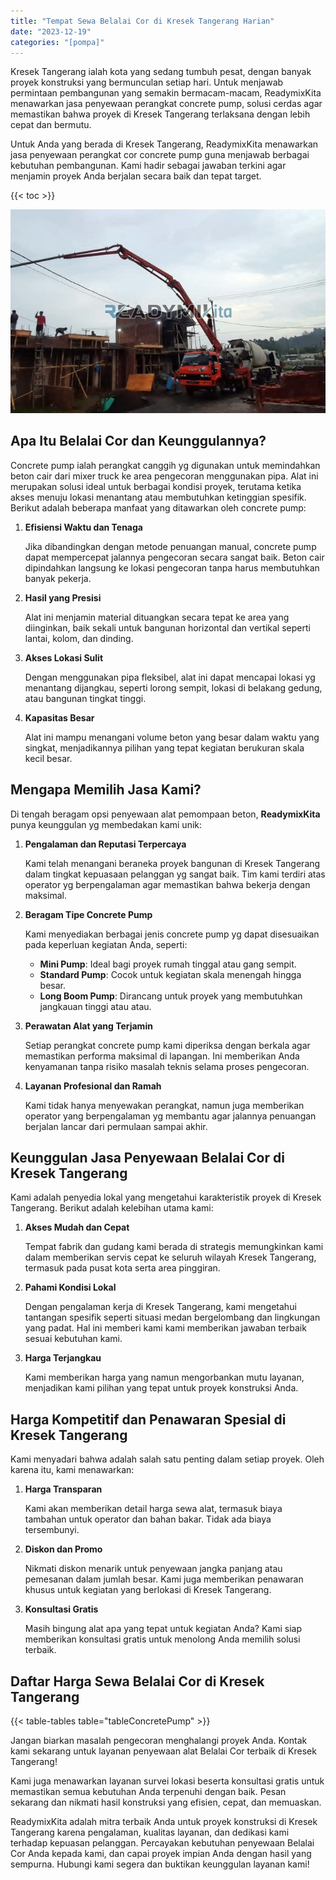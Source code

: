 ```yaml
---
title: "Tempat Sewa Belalai Cor di Kresek Tangerang Harian"
date: "2023-12-19"
categories: "[pompa]"
---
```


Kresek Tangerang ialah kota yang sedang tumbuh pesat, dengan banyak proyek konstruksi yang bermunculan setiap hari. Untuk menjawab permintaan pembangunan yang semakin bermacam-macam, ReadymixKita menawarkan jasa penyewaan perangkat concrete pump, solusi cerdas agar memastikan bahwa proyek di Kresek Tangerang terlaksana dengan lebih cepat dan bermutu.

Untuk Anda yang berada di Kresek Tangerang, ReadymixKita menawarkan jasa penyewaan perangkat cor concrete pump guna menjawab berbagai kebutuhan pembangunan. Kami hadir sebagai jawaban terkini agar menjamin proyek Anda berjalan secara baik dan tepat target.

{{< toc >}}

![Tempat Sewa Belalai Cor di Kresek Tangerang Harian](/images/pompa/sewa-pompa-01.jpg)

## Apa Itu Belalai Cor dan Keunggulannya?

Concrete pump ialah perangkat canggih yg digunakan untuk memindahkan beton cair dari mixer truck ke area pengecoran menggunakan pipa. Alat ini merupakan solusi ideal untuk berbagai kondisi proyek, terutama ketika akses menuju lokasi menantang atau membutuhkan ketinggian spesifik. Berikut adalah beberapa manfaat yang ditawarkan oleh concrete pump:

1. **Efisiensi Waktu dan Tenaga**

   Jika dibandingkan dengan metode penuangan manual, concrete pump dapat mempercepat jalannya pengecoran secara sangat baik. Beton cair dipindahkan langsung ke lokasi pengecoran tanpa harus membutuhkan banyak pekerja.

2. **Hasil yang Presisi**

   Alat ini menjamin material dituangkan secara tepat ke area yang diinginkan, baik sekali untuk bangunan horizontal dan vertikal seperti lantai, kolom, dan dinding.

3. **Akses Lokasi Sulit**

   Dengan menggunakan pipa fleksibel, alat ini dapat mencapai lokasi yg menantang dijangkau, seperti lorong sempit, lokasi di belakang gedung, atau bangunan tingkat tinggi.

4. **Kapasitas Besar**

   Alat ini mampu menangani volume beton yang besar dalam waktu yang singkat, menjadikannya pilihan yang tepat kegiatan berukuran skala kecil besar.

## Mengapa Memilih Jasa Kami?

Di tengah beragam opsi penyewaan alat pemompaan beton, **ReadymixKita** punya keunggulan yg membedakan kami unik:

1. **Pengalaman dan Reputasi Terpercaya**

   Kami telah menangani beraneka proyek bangunan di Kresek Tangerang dalam tingkat kepuasaan pelanggan yg sangat baik. Tim kami terdiri atas operator yg berpengalaman agar memastikan bahwa bekerja dengan maksimal.

2. **Beragam Tipe Concrete Pump**

   Kami menyediakan berbagai jenis concrete pump yg dapat disesuaikan pada keperluan kegiatan Anda, seperti:
   - **Mini Pump**: Ideal bagi proyek rumah tinggal atau gang sempit.
   - **Standard Pump**: Cocok untuk kegiatan skala menengah hingga besar.
   - **Long Boom Pump**: Dirancang untuk proyek yang membutuhkan jangkauan tinggi atau atau.

3. **Perawatan Alat yang Terjamin**

   Setiap perangkat concrete pump kami diperiksa dengan berkala agar memastikan performa maksimal di lapangan. Ini memberikan Anda kenyamanan tanpa risiko masalah teknis selama proses pengecoran.

4. **Layanan Profesional dan Ramah**

   Kami tidak hanya menyewakan perangkat, namun juga memberikan operator yang berpengalaman yg membantu agar jalannya penuangan berjalan lancar dari permulaan sampai akhir.

## Keunggulan Jasa Penyewaan Belalai Cor di Kresek Tangerang

Kami adalah penyedia lokal yang mengetahui karakteristik proyek di Kresek Tangerang. Berikut adalah kelebihan utama kami:

1. **Akses Mudah dan Cepat**

   Tempat fabrik dan gudang kami berada di strategis memungkinkan kami dalam memberikan servis cepat ke seluruh wilayah Kresek Tangerang, termasuk pada pusat kota serta area pinggiran.

2. **Pahami Kondisi Lokal**

   Dengan pengalaman kerja di Kresek Tangerang, kami mengetahui tantangan spesifik seperti situasi medan bergelombang dan lingkungan yang padat. Hal ini memberi kami kami memberikan jawaban terbaik sesuai kebutuhan kami.

3. **Harga Terjangkau**

   Kami memberikan harga yang namun mengorbankan mutu layanan, menjadikan kami pilihan yang tepat untuk proyek konstruksi Anda.

## Harga Kompetitif dan Penawaran Spesial di Kresek Tangerang

Kami menyadari bahwa adalah salah satu penting dalam setiap proyek. Oleh karena itu, kami menawarkan:

1. **Harga Transparan**

   Kami akan memberikan detail harga sewa alat, termasuk biaya tambahan untuk operator dan bahan bakar. Tidak ada biaya tersembunyi.

2. **Diskon dan Promo**

   Nikmati diskon menarik untuk penyewaan jangka panjang atau pemesanan dalam jumlah besar. Kami juga memberikan penawaran khusus untuk kegiatan yang berlokasi di Kresek Tangerang.

3. **Konsultasi Gratis**

   Masih bingung alat apa yang tepat untuk kegiatan Anda? Kami siap memberikan konsultasi gratis untuk menolong Anda memilih solusi terbaik.

## Daftar Harga Sewa Belalai Cor di Kresek Tangerang

{{< table-tables table="tableConcretePump" >}}

Jangan biarkan masalah pengecoran menghalangi proyek Anda. Kontak kami sekarang untuk layanan penyewaan alat Belalai Cor terbaik di Kresek Tangerang!

Kami juga menawarkan layanan survei lokasi beserta konsultasi gratis untuk memastikan semua kebutuhan Anda terpenuhi dengan baik. Pesan sekarang dan nikmati hasil konstruksi yang efisien, cepat, dan memuaskan.

ReadymixKita adalah mitra terbaik Anda untuk proyek konstruksi di Kresek Tangerang karena pengalaman, kualitas layanan, dan dedikasi kami terhadap kepuasan pelanggan. Percayakan kebutuhan penyewaan Belalai Cor Anda kepada kami, dan capai proyek impian Anda dengan hasil yang sempurna. Hubungi kami segera dan buktikan keunggulan layanan kami!